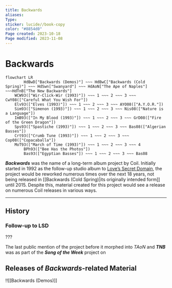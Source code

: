 ```yaml
---
title: Backwards
aliases: 
Type: 
sticker: lucide//book-copy
color: "#8854d0"
Page created: 2023-10-18
Page modified: 2023-11-08
---
```


# Backwards

```mermaid
flowchart LR
		HdBwD["Backwards (Demos)"] ~~~ HdBwC["Backwards (Cold Spring)"] ~~~ HdSwn["Swanyard"] ~~~ HdAoN["The Ape of Naples"] ~~~HdTnB["The New Backwards"]
    WCW93(["Wir-Click-Wir (1993)"]) ~~~ 1 ~~~ 2 ~~~ 3 ~~~ CwY08(["Careful What You Wish For"])
    Elv93(["Elves (1993)"]) ~~~ 1 ~~~ 2 ~~~ 3 ~~~ AYO08(["A.Y.O.R."])
    Sim93(["Simenon (1993)"]) ~~~ 1 ~~~ 2 ~~~ 3 ~~~ Nis08(["Nature is a Language"])
    ImB93(["In My Blood (1993)"]) ~~~ 1 ~~~ 2 ~~~ 3 ~~~ GrD08(["Fire of the Green Dragon"])
    Sps93(["Spastiche (1993)"]) ~~~ 1 ~~~ 2 ~~~ 3 ~~~ Bas08(["Algerian Basses"])    
    Crt93(["Crumb Tune (1993)"]) ~~~ 1 ~~~ 2 ~~~ 3 ~~~ Cop08(["Copacaballa"])
    MoT93(["March of Time (1993)"]) ~~~ 1 ~~~ 2 ~~~ 3 ~~~ 4
		BPh93(["Bee Has the Photos"])
		Bas93(["Egyptian Basses"]) ~~~ 1 ~~~ 2 ~~~ 3 ~~~ Bas08
```

*__Backwards__* was the name of a long-term album project by Coil. Initially started in 1992 as the follow-up studio album to [Love’s Secret Domain](https://www.notion.so/Love-s-Secret-Domain-5bcf1b35bbb741a2afaf89d45766e6b8?pvs=21), the project would be reworked numerous times over the next 18 years, not being released in [[Backwards (Cold Spring)|its originally intended form]] until 2015. Despite this, material created for this project would see a release on numerous Coil releases in various ways.

---

## History

### Follow-up to LSD

???

The last public mention of the project before it morphed into *TAoN* and *__TNB__* was as part of the *__Song of the Week__* project on

## Releases of *Backwards*-related Material

!![[Backwards (Demos)]]
